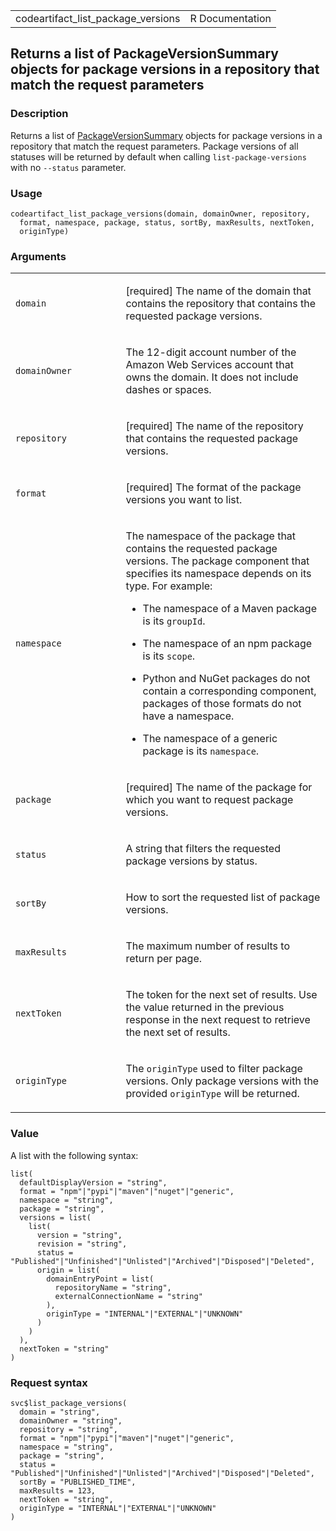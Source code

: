 <table style="width: 100%;">
<tbody>
<tr class="odd">
<td>codeartifact_list_package_versions</td>
<td style="text-align: right;">R Documentation</td>
</tr>
</tbody>
</table>

## Returns a list of PackageVersionSummary objects for package versions in a repository that match the request parameters

### Description

Returns a list of
[PackageVersionSummary](https://docs.aws.amazon.com/codeartifact/latest/APIReference/API_PackageVersionSummary.html)
objects for package versions in a repository that match the request
parameters. Package versions of all statuses will be returned by default
when calling `list-package-versions` with no `--status` parameter.

### Usage

    codeartifact_list_package_versions(domain, domainOwner, repository,
      format, namespace, package, status, sortBy, maxResults, nextToken,
      originType)

### Arguments

<table>
<colgroup>
<col style="width: 35%" />
<col style="width: 65%" />
</colgroup>
<tbody>
<tr class="odd">
<td><code
id="codeartifact_list_package_versions_:_domain">domain</code></td>
<td><p>[required] The name of the domain that contains the repository
that contains the requested package versions.</p></td>
</tr>
<tr class="even">
<td><code
id="codeartifact_list_package_versions_:_domainOwner">domainOwner</code></td>
<td><p>The 12-digit account number of the Amazon Web Services account
that owns the domain. It does not include dashes or spaces.</p></td>
</tr>
<tr class="odd">
<td><code
id="codeartifact_list_package_versions_:_repository">repository</code></td>
<td><p>[required] The name of the repository that contains the requested
package versions.</p></td>
</tr>
<tr class="even">
<td><code
id="codeartifact_list_package_versions_:_format">format</code></td>
<td><p>[required] The format of the package versions you want to
list.</p></td>
</tr>
<tr class="odd">
<td><code
id="codeartifact_list_package_versions_:_namespace">namespace</code></td>
<td><p>The namespace of the package that contains the requested package
versions. The package component that specifies its namespace depends on
its type. For example:</p>
<ul>
<li><p>The namespace of a Maven package is its
<code>groupId</code>.</p></li>
<li><p>The namespace of an npm package is its
<code>scope</code>.</p></li>
<li><p>Python and NuGet packages do not contain a corresponding
component, packages of those formats do not have a namespace.</p></li>
<li><p>The namespace of a generic package is its
<code>namespace</code>.</p></li>
</ul></td>
</tr>
<tr class="even">
<td><code
id="codeartifact_list_package_versions_:_package">package</code></td>
<td><p>[required] The name of the package for which you want to request
package versions.</p></td>
</tr>
<tr class="odd">
<td><code
id="codeartifact_list_package_versions_:_status">status</code></td>
<td><p>A string that filters the requested package versions by
status.</p></td>
</tr>
<tr class="even">
<td><code
id="codeartifact_list_package_versions_:_sortBy">sortBy</code></td>
<td><p>How to sort the requested list of package versions.</p></td>
</tr>
<tr class="odd">
<td><code
id="codeartifact_list_package_versions_:_maxResults">maxResults</code></td>
<td><p>The maximum number of results to return per page.</p></td>
</tr>
<tr class="even">
<td><code
id="codeartifact_list_package_versions_:_nextToken">nextToken</code></td>
<td><p>The token for the next set of results. Use the value returned in
the previous response in the next request to retrieve the next set of
results.</p></td>
</tr>
<tr class="odd">
<td><code
id="codeartifact_list_package_versions_:_originType">originType</code></td>
<td><p>The <code>originType</code> used to filter package versions. Only
package versions with the provided <code>originType</code> will be
returned.</p></td>
</tr>
</tbody>
</table>

### Value

A list with the following syntax:

    list(
      defaultDisplayVersion = "string",
      format = "npm"|"pypi"|"maven"|"nuget"|"generic",
      namespace = "string",
      package = "string",
      versions = list(
        list(
          version = "string",
          revision = "string",
          status = "Published"|"Unfinished"|"Unlisted"|"Archived"|"Disposed"|"Deleted",
          origin = list(
            domainEntryPoint = list(
              repositoryName = "string",
              externalConnectionName = "string"
            ),
            originType = "INTERNAL"|"EXTERNAL"|"UNKNOWN"
          )
        )
      ),
      nextToken = "string"
    )

### Request syntax

    svc$list_package_versions(
      domain = "string",
      domainOwner = "string",
      repository = "string",
      format = "npm"|"pypi"|"maven"|"nuget"|"generic",
      namespace = "string",
      package = "string",
      status = "Published"|"Unfinished"|"Unlisted"|"Archived"|"Disposed"|"Deleted",
      sortBy = "PUBLISHED_TIME",
      maxResults = 123,
      nextToken = "string",
      originType = "INTERNAL"|"EXTERNAL"|"UNKNOWN"
    )
